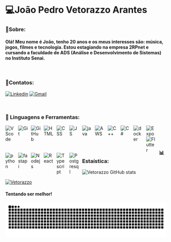 # 💻João Pedro Vetorazzo Arantes

### 📝Sobre:
 #### Olá! Meu nome é João, tenho 20 anos e os meus interesses são: música, jogos, filmes e tecnologia. Estou estagiando na empresa 2RPnet e cursando a faculdade de ADS (Análise e Desenvolvimento de Sistemas) no Instituto Senai.

<br>

### 👤Contatos:
[![Linkedin](https://img.shields.io/badge/LinkedIn-0077B5?style=for-the-badge&logo=linkedin&logoColor=white)](https://www.linkedin.com/in/joão-pedro-vetorazzo-arantes-5409472b7/)
[![Gmail](https://img.shields.io/badge/Gmail-ce0a31?style=for-the-badge&logo=gmail&logoColor=white)](mailto:joaovetorazzoarantes@gmail.com?subject=Email+profissional)

<br>

### 🤖 Linguagens e Ferramentas:

  <img 
  align="left"
  alt="VScode"
  tittle="VScode"
  width="30px"
  style="padding-right: 10px;"
  src="https://cdn.jsdelivr.net/gh/devicons/devicon@latest/icons/vscode/vscode-original.svg" />
  
  <img 
  align="left"
  alt="Git"
  tittle="Git"
  width="30px"
  style="padding-right: 10px;"
  src="https://cdn.jsdelivr.net/gh/devicons/devicon@latest/icons/git/git-original.svg" />

  <img 
  align="left"
  alt="GitHub"
  tittle="GitHub"
  width="30px"
  style="padding-right: 10px;"
  src="https://cdn.jsdelivr.net/gh/devicons/devicon@latest/icons/github/github-original.svg" />

  <img 
  align="left"
  alt="HTML"
  tittle="HTML"
  width="30px"
  style="padding-right: 10px;"
  src="https://cdn.jsdelivr.net/gh/devicons/devicon@latest/icons/html5/html5-original.svg" />

  <img 
  align="left"
  alt="CSS"
  tittle="CSS"
  width="30px"
  style="padding-right: 10px;"
  src="https://cdn.jsdelivr.net/gh/devicons/devicon@latest/icons/css3/css3-original.svg" />

  <img 
  align="left"
  alt="JS"
  tittle="JS"
  width="30px"
  style="padding-right: 10px;"
  src="https://cdn.jsdelivr.net/gh/devicons/devicon@latest/icons/javascript/javascript-original.svg" />

  <img 
  align="left"
  alt="java"
  tittle="java"
  width="30px"
  style="padding-right: 10px;"
  src="https://cdn.jsdelivr.net/gh/devicons/devicon@latest/icons/java/java-original.svg" />

  <img 
  align="left"
  alt="AWS"
  tittle="AWS"
  width="30px"
  style="padding-right: 10px;"
  src="https://cdn.jsdelivr.net/gh/devicons/devicon@latest/icons/amazonwebservices/amazonwebservices-original-wordmark.svg" />

  <img 
  align="left"
  alt="C++"
  tittle="C++"
  width="30px"
  style="padding-right: 10px;"
  src="https://cdn.jsdelivr.net/gh/devicons/devicon@latest/icons/cplusplus/cplusplus-original.svg" />

  <img 
  align="left"
  alt="C#"
  tittle="C#"
  width="30px"
  style="padding-right: 10px;"
  src="https://cdn.jsdelivr.net/gh/devicons/devicon@latest/icons/csharp/csharp-original.svg" />

  <img 
  align="left"
  alt="docker"
  tittle="docker"
  width="30px"
  style="padding-right: 10px;"
  src="https://cdn.jsdelivr.net/gh/devicons/devicon@latest/icons/docker/docker-plain.svg" />

  <img 
  align="left"
  alt="Expo"
  tittle="Expo"
  width="30px"
  style="padding-right: 10px;"
  src="https://cdn.jsdelivr.net/gh/devicons/devicon@latest/icons/expo/expo-line.svg" />

  <img 
  align="left"
  alt="Flutter"
  tittle="Flutter"
  width="30px"
  style="padding-right: 10px;"
  src="https://cdn.jsdelivr.net/gh/devicons/devicon@latest/icons/flutter/flutter-original.svg" />

  <img 
  align="left"
  alt="python"
  tittle="python"
  width="30px"
  style="padding-right: 10px;"
  src="https://cdn.jsdelivr.net/gh/devicons/devicon@latest/icons/python/python-original.svg" />

  <img 
  align="left"
  alt="fastapi"
  tittle="fastapi"
  width="30px"
  style="padding-right: 10px;"
  src="https://cdn.jsdelivr.net/gh/devicons/devicon@latest/icons/fastapi/fastapi-original.svg" />

  <img 
  align="left"
  alt="Nodejs"
  tittle="Nodejs"
  width="30px"
  style="padding-right: 10px;"
  src="https://cdn.jsdelivr.net/gh/devicons/devicon@latest/icons/nodejs/nodejs-original.svg" />
  
  <img 
  align="left"
  alt="React"
  tittle="React"
  width="30px"
  style="padding-right: 10px;"
  src="https://cdn.jsdelivr.net/gh/devicons/devicon@latest/icons/react/react-original.svg" />
  
  <img 
  align="left"
  alt="Typescript"
  tittle="Typescript"
  width="30px"
  style="padding-right: 10px;"
  src="https://cdn.jsdelivr.net/gh/devicons/devicon@latest/icons/typescript/typescript-original.svg" />

  <img 
  align="left"
  alt="Postgresql"
  tittle="Postgresql"
  width="30px"
  style="padding-right: 10px;"
  src="https://cdn.jsdelivr.net/gh/devicons/devicon@latest/icons/postgresql/postgresql-original.svg" />

<br>
<br>
<br>

### 📊Estaística:

![Vetorazzo GitHub stats](https://github-readme-stats.vercel.app/api?username=Vetorazzo&show_icons=true&theme=dark)

[![Vetorazzo](https://github-readme-stats.vercel.app/api/top-langs/?username=Vetorazzo&layout=compact&theme=dark)](https://github.com/Vetorazzo/github-readme-stats)

#### Tentando ser melhor!

<picture align="center">
  <source media="(prefers-color-scheme: dark)" srcset="https://raw.githubusercontent.com/Vetorazzo/Vetorazzo/output/github-contribution-grid-snake-dark.svg">
  <source media="(prefers-color-scheme: light)" srcset="https://raw.githubusercontent.com/Vetorazzo/Vetorazzo/output/github-contribution-grid-snake-dark.svg">
  <img align="center" alt="github contribution grid snake animation" src="https://raw.githubusercontent.com/Vetorazzo/Vetorazzo/output/github-contribution-grid-snake.svg">
</picture>
